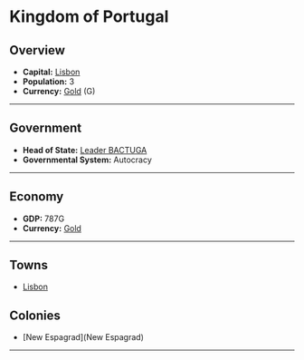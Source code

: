 # Kingdom of Portugal

## Overview

- **Capital:** [Lisbon](Lisbon)
- **Population:** 3
- **Currency:** [Gold](Gold) (G)

---

## Government

- **Head of State:** [Leader BACTUGA](BACTUGA)
- **Governmental System:** Autocracy

---

## Economy

- **GDP:** 787G
- **Currency:** [Gold](Gold)

---

## Towns

- [Lisbon](Lisbon)

## Colonies

- [New Espagrad](New Espagrad)

---